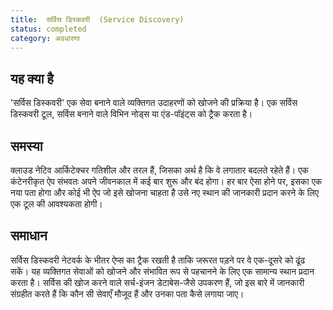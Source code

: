 ```yaml
---
title:  सर्विस डिस्कवरी  (Service Discovery)
status: completed
category: अवधारणा
---
```


## यह क्या है

'सर्विस डिस्कवरी' एक सेवा बनाने वाले व्यक्तिगत उदाहरणों को खोजने की प्रक्रिया है। एक सर्विस डिस्कवरी टूल, सर्विस बनाने वाले विभिन नोड्स या एंड-पॉइंट्स को ट्रैक करता है।

## समस्या 

क्लाउड नेटिव आर्किटेक्चर गतिशील और तरल हैं, जिसका अर्थ है कि वे लगातार बदलते रहेते हैं। एक कंटेनरीकृत ऐप संभवतः अपने जीवनकाल में कई बार शुरू और बंद होगा। हर बार ऐसा होने पर, इसका एक नया पता होगा और कोई भी ऐप जो इसे खोजना चाहता है उसे नए स्थान की जानकारी प्रदान करने के लिए एक टूल की आवश्यकता होगी।

## समाधान

सर्विस डिस्कवरी नेटवर्क के भीतर ऐप्स का ट्रैक रखती है ताकि जरूरत पड़ने पर वे एक-दूसरे को ढूंढ सकें। यह व्यक्तिगत सेवाओं को खोजने और संभावित रूप से पहचानने के लिए एक सामान्य स्थान प्रदान करता है। सर्विस की खोज करने वाले सर्च-इंजन डेटाबेस-जैसे उपकरण हैं, जो इस बारे में जानकारी संग्रहीत करते हैं कि कौन सी सेवाएँ मौजूद हैं और उनका पता कैसे लगाया जाए।
